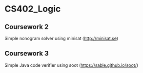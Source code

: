 # CS402_Logic

## Coursework 2
Simple nonogram solver using minisat (http://minisat.se)

## Coursework 3
Simple Java code verifier using soot (https://sable.github.io/soot/)
